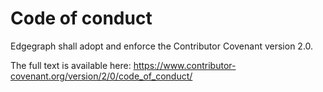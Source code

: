# Code of conduct

Edgegraph shall adopt and enforce the Contributor Covenant version 2.0.

The full text is available here:
https://www.contributor-covenant.org/version/2/0/code_of_conduct/

